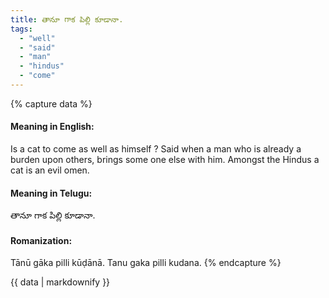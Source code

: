```yaml
---
title: తానూ గాక పిల్లి కూడానా.
tags:
  - "well"
  - "said"
  - "man"
  - "hindus"
  - "come"
---
```


{% capture data %}
#### Meaning in English:
Is a cat to come as well as himself ?
Said when a man who is already a burden upon others, brings some one else with him. Amongst the Hindus a cat is an evil omen.

#### Meaning in Telugu:
తానూ గాక పిల్లి కూడానా.

#### Romanization:
Tānū gāka pilli kūḍānā.
Tanu gaka pilli kudana.
{% endcapture %}

{{ data | markdownify }}


